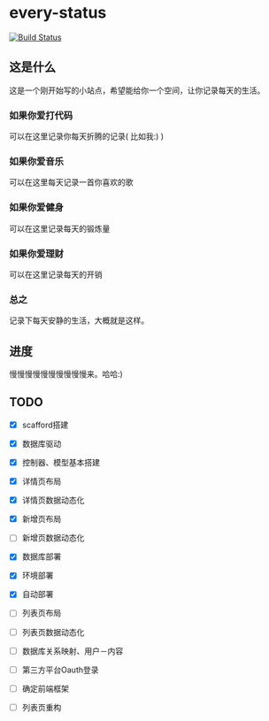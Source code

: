 every-status
============
[![Build Status](https://travis-ci.org/elrrrrrrr/every-status.svg?branch=master)](https://travis-ci.org/elrrrrrrr/every-status)

## 这是什么

这是一个刚开始写的小站点，希望能给你一个空间，让你记录每天的生活。

###  如果你爱打代码

可以在这里记录你每天折腾的记录( 比如我:) )

###  如果你爱音乐

可以在这里每天记录一首你喜欢的歌

###  如果你爱健身

可以在这里记录每天的锻炼量

###  如果你爱理财

可以在这里记录每天的开销

###  总之

记录下每天安静的生活，大概就是这样。

##  进度

慢慢慢慢慢慢慢慢慢慢来。哈哈:)

## TODO
- [x] scafford搭建
- [x] 数据库驱动
- [x] 控制器、模型基本搭建


- [x] 详情页布局
- [x] 详情页数据动态化
- [x] 新增页布局
- [ ] 新增页数据动态化

- [x] 数据库部署
- [x] 环境部署
- [x] 自动部署

- [ ] 列表页布局
- [ ] 列表页数据动态化

- [ ] 数据库关系映射、用户－内容
- [ ] 第三方平台Oauth登录

- [ ] 确定前端框架

- [ ] 列表页重构




